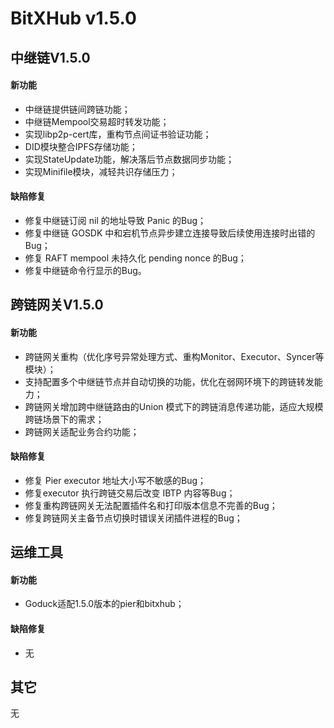 # BitXHub v1.5.0
## 中继链V1.5.0
#### 新功能
- 中继链提供链间跨链功能；
- 中继链Mempool交易超时转发功能；
- 实现libp2p-cert库，重构节点间证书验证功能；
- DID模块整合IPFS存储功能；
- 实现StateUpdate功能，解决落后节点数据同步功能；
- 实现Minifile模块，减轻共识存储压力；

#### 缺陷修复

- 修复中继链订阅 nil 的地址导致 Panic 的Bug；
- 修复中继链 GOSDK 中和宕机节点异步建立连接导致后续使用连接时出错的Bug；
- 修复 RAFT mempool 未持久化 pending nonce 的Bug；
- 修复中继链命令行显示的Bug。

## 跨链网关V1.5.0

#### 新功能

- 跨链网关重构（优化序号异常处理方式、重构Monitor、Executor、Syncer等模块）；
- 支持配置多个中继链节点并自动切换的功能，优化在弱网环境下的跨链转发能力；
- 跨链网关增加跨中继链路由的Union 模式下的跨链消息传递功能，适应大规模跨链场景下的需求；
- 跨链网关适配业务合约功能；

#### 缺陷修复

- 修复 Pier executor 地址大小写不敏感的Bug；
- 修复executor 执行跨链交易后改变 IBTP 内容等Bug；
- 修复重构跨链网关无法配置插件名和打印版本信息不完善的Bug；
- 修复跨链网关主备节点切换时错误关闭插件进程的Bug；

## 运维工具

#### 新功能

- Goduck适配1.5.0版本的pier和bitxhub；

#### 缺陷修复

- 无

## 其它

无




